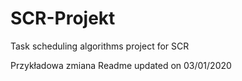 # SCR-Projekt
Task scheduling algorithms project for SCR

Przykładowa zmiana
Readme updated on 03/01/2020